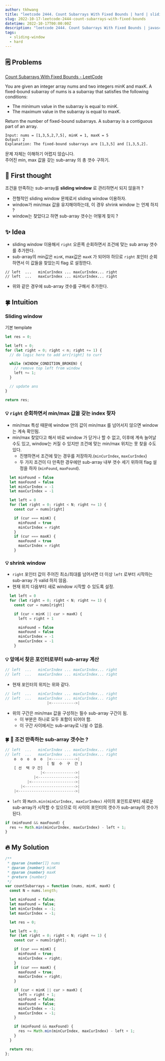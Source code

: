 ```yaml
---
author: tkhwang
title: "leetcode 2444. Count Subarrays With Fixed Bounds | hard | sliding-window"
slug: 2022-10-17-leetcode-2444-count-subarrays-with-fixed-bounds
datetime: 2022-10-17T00:00:00Z
description: "leetcode 2444. Count Subarrays With Fixed Bounds | javascript | hard | sliding-window"
tags:
  - sliding-window
  - hard
---
```


## 🗒️ Problems

[Count Subarrays With Fixed Bounds - LeetCode](https://leetcode.com/problems/count-subarrays-with-fixed-bounds/)

You are given an integer array nums and two integers minK and maxK.
A fixed-bound subarray of nums is a subarray that satisfies the following conditions:

- The minimum value in the subarray is equal to minK.
- The maximum value in the subarray is equal to maxK.

Return the number of fixed-bound subarrays.
A subarray is a contiguous part of an array.

```
Input: nums = [1,3,5,2,7,5], minK = 1, maxK = 5
Output: 2
Explanation: The fixed-bound subarrays are [1,3,5] and [1,3,5,2].
```

문제 자체는 이해하기 어렵지 않습니다. <br/>
주어진 min, max 값을 갖는 sub-array 의 총 갯수 구하기.

## 🤔 First thought

조건을 만족하는 sub-array를 **sliding window** 로 관리하면서 되지 않을까 ?

- 전형적인 sliding window 문제로서 sliding window 이용하자.
- window가 min/max 값을 유지해야하는데, 이 경우 shrink window 는 언제 하지 ?
- window는 찾았다고 하면 sub-array 갯수는 어떻게 찾지 ?

## ✨ Idea

- sliding window 이용해서 `right` 오른쪽 순회하면서 조건에 맞는 sub array 갯수를 추가한다.
- sub-array의 min값은 `minK`, max값은 `maxK` 가 되어야 하므로 `right` 포인터 순회하면서 이 값들을 찾았는지 flag 로 설정한다.

```
// left  ...   minCurIndex ... maxCurIndex... right
// left  ...   maxCurIndex ... minCurIndex... right
```

- 위와 같은 경우에 sub-array 갯수를 구해서 추가한다.

## 🍀 Intuition

### Sliding window

기본 template

```javascript
let res = 0;

let left = 0;
for (let right = 0; right < n; right += 1) {
  // do logic here to add arr[right] to curr

  while (WINDOW_CONDITION_BROKEN) {
    // remove top left from window
    left += 1;
  }

  // update ans
}

return res;
```

### 💡 `right` 순회하면서 min/max 값을 갖는 index 찾자

- min/max 특성 때문에 window 안의 값이 min/max 를 넘어서지 않으면 window 는 계속 확인됨.
- min/max 찾았다고 해서 바로 window 가 닫거나 할 수 없고, 이후에 계속 늘어날 수도 있고, window는 커질 수 있지만 조건에 맞는 min/max 위치는 못 찾을 수도 있다.
  - 진행하면서 조건에 맞는 경우를 저장하자.(`minCurIndex`, `maxCurIndex`)
  - 두 가지 조건이 다 만족한 경우에만 sub-array 내부 갯수 세기 위하여 flag 설정을 하자 (`minFound`, `maxFound`).

```javascript
  let minFound = false
  let maxFound = false
  let minCurIndex = -1
  let maxCurIndex = -1

  let left = 0
  for (let right = 0; right < N; right += 1) {
    const cur = nums[right]

    if (cur === minK) {
      minFound = true
      minCurIndex = right
    }
    if (cur === maxK) {
      maxFound = true
      maxCurIndex = right
    }
```

### 💡 shrink window

- `right` 포인터 값이 주어진 최소/최대를 넘어서면 더 이상 `left` 로부터 시작하는 sub-array 가 valid 하지 않음.
- 현재 위치 다음부터 새로 window 시작할 수 있도록 설정.

```javascript
  let left = 0
  for (let right = 0; right < N; right += 1) {
    const cur = nums[right]

    if (cur < minK || cur > maxK) {
      left = right + 1

      minFound = false
      maxFound = false
      minCurIndex = -1
      maxCurIndex = -1
    }
```

### 💡 앞에서 찾은 포인터로부터 sub-array 계산

```javascript
// left  ...   minCurIndex ... maxCurIndex... right
// left  ...   maxCurIndex ... minCurIndex... right
```

- 현재 포인터의 위치는 위와 같다.

```javascript
// left  ...   minCurIndex ... maxCurIndex... right
// left  ...   maxCurIndex ... minCurIndex... right
                   |<----------->|
```

- 위의 구간은 min/max 값을 구성하는 필수 sub-array 구간이 됨.
  - 이 부분은 하나로 모두 포함이 되어야 함.
  - 이 구간 사이에서는 sub-array로 나뉠 수 없음.

### 🍀 🚀 조건 만족하는 sub-array 갯수는 ?

```javascript
// left  ...   minCurIndex ... maxCurIndex... right
// left  ...   maxCurIndex ... minCurIndex... right
    o  o  o  o  o  |<----------->|
                   [ 필  수  구  간 ]
    [ 선  택 구 간]
                |<-------------->|
             |<----------------->|
          |<-------------------->|
       |<----------------------->|
    |<-------------------------->|
```

- `left` 와 `Math.min(minCurIndex, maxCurIndex)` 사이의 포인트로부터 새로운 sub-array가 시작할 수 있으므로 이 사이의 포인터의 갯수가 sub-array의 갯수가 된다.

```javascript
if (minFound && maxFound) {
  res += Math.min(minCurIndex, maxCurIndex) - left + 1;
}
```

## 🔥 My Solution

```javascript
/**
 * @param {number[]} nums
 * @param {number} minK
 * @param {number} maxK
 * @return {number}
 */
var countSubarrays = function (nums, minK, maxK) {
  const N = nums.length;

  let minFound = false;
  let maxFound = false;
  let minCurIndex = -1;
  let maxCurIndex = -1;

  let res = 0;

  let left = 0;
  for (let right = 0; right < N; right += 1) {
    const cur = nums[right];

    if (cur === minK) {
      minFound = true;
      minCurIndex = right;
    }
    if (cur === maxK) {
      maxFound = true;
      maxCurIndex = right;
    }

    if (cur < minK || cur > maxK) {
      left = right + 1;
      minFound = false;
      maxFound = false;
      minCurIndex = -1;
      maxCurIndex = -1;
    }

    if (minFound && maxFound) {
      res += Math.min(minCurIndex, maxCurIndex) - left + 1;
    }
  }

  return res;
};
```
